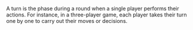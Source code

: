 A turn is the phase during a round when a single player performs their actions. For instance, in a three-player game, each player takes their turn one by one to carry out their moves or decisions.
